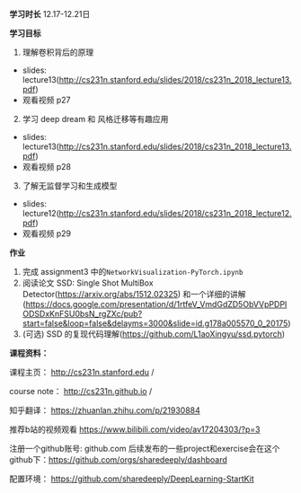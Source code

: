 **学习时长**
12.17-12.21日

**学习目标**

1. 理解卷积背后的原理
- slides: lecture13(http://cs231n.stanford.edu/slides/2018/cs231n_2018_lecture13.pdf)
- 观看视频 p27
2. 学习 deep dream 和 风格迁移等有趣应用
- slides: lecture13(http://cs231n.stanford.edu/slides/2018/cs231n_2018_lecture13.pdf)
- 观看视频 p28
3. 了解无监督学习和生成模型
- slides: lecture12(http://cs231n.stanford.edu/slides/2018/cs231n_2018_lecture12.pdf)
- 观看视频 p29

**作业**

1. 完成 assignment3 中的``NetworkVisualization-PyTorch.ipynb``
2. 阅读论文 SSD: Single Shot MultiBox Detector(https://arxiv.org/abs/1512.02325) 和一个详细的讲解(https://docs.google.com/presentation/d/1rtfeV_VmdGdZD5ObVVpPDPIODSDxKnFSU0bsN_rgZXc/pub?start=false&loop=false&delayms=3000&slide=id.g178a005570_0_20175)
3. (可选) SSD 的复现代码理解(https://github.com/L1aoXingyu/ssd.pytorch)

**课程资料：**

课程主页： http://cs231n.stanford.edu /

course note： http://cs231n.github.io /

知乎翻译： https://zhuanlan.zhihu.com/p/21930884

推荐b站的视频观看  https://www.bilibili.com/video/av17204303/?p=3 

注册一个github账号: github.com
后续发布的一些project和exercise会在这个github下：https://github.com/orgs/sharedeeply/dashboard

配置环境：  https://github.com/sharedeeply/DeepLearning-StartKit